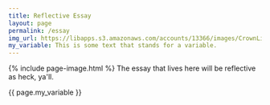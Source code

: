 ```yaml
---
title: Reflective Essay
layout: page
permalink: /essay
img_url: https://libapps.s3.amazonaws.com/accounts/13366/images/CrownLibraryBanner5.jpg
my_variable: This is some text that stands for a variable.
---
```


{% include page-image.html %}
The essay that lives here will be reflective as heck, ya'll.

{{ page.my_variable }}